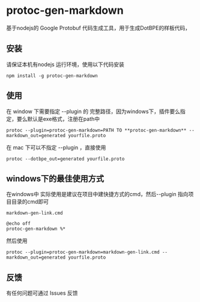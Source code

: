 # protoc-gen-markdown
基于nodejs的 Google Protobuf 代码生成工具，用于生成DotBPE的样板代码，


## 安装
请保证本机有nodejs 运行环境，使用以下代码安装

```
npm install -g protoc-gen-markdown

```


## 使用

在 window 下需要指定 --plugin 的 完整路径，因为windows下，插件要么指定，要么默认是exe格式，注册在path中

```
protoc --plugin=protoc-gen-markdown=PATH TO **protoc-gen-markdown** --markdown_out=generated yourfile.proto

```

在 mac 下可以不指定 --plugin ，直接使用

```
protoc --dotbpe_out=generated yourfile.proto

```

## windows下的最佳使用方式
在windows中 实际使用是建议在项目中建快捷方式的cmd，然后--plugin 指向项目目录的cmd即可

`markdown-gen-link.cmd`

```
@echo off
protoc-gen-markdown %*

```

然后使用


```
protoc --plugin=protoc-gen-markdown=markdown-gen-link.cmd --markdown_out=generated yourfile.proto

```


## 反馈

有任何问题可通过  Issues  反馈
